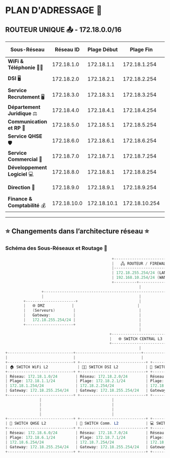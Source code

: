 # PLAN D'ADRESSAGE 📑

## ROUTEUR UNIQUE 📤 - **172.18.0.0/16**

| **Sous-Réseau**               | **Réseau ID**    | **Plage Début**      | **Plage Fin**       | **Broadcast**      | **CIDR**  | **Utilisateurs** | **Adresses disponibles** | **Gateway**     |
|--------------------------------|------------------|----------------------|---------------------|--------------------|-----------|------------------|---------------------------|-----------------|
| **WiFi & Téléphonie** 📶📞     | 172.18.1.0       | 172.18.1.1           | 172.18.1.254        | 172.18.1.255       | /24       |       ???      | 254 adresses             | 172.18.255.254     |
| **DSI** 🖥️                     | 172.18.2.0       | 172.18.2.1           | 172.18.2.254        | 172.18.2.255       | /24       | 12 👨‍🏫            | 254 adresses             | 172.18.255.254     |
| **Service Recrutement** 🖥️     | 172.18.3.0       | 172.18.3.1           | 172.18.3.254        | 172.18.3.255       | /24       | 3 👨‍🏫             | 254 adresses             | 172.18.255.254     |
| **Département Juridique** ⚖️   | 172.18.4.0       | 172.18.4.1          | 172.18.4.254        | 172.18.4.255        | /24       | 10 👨‍🏫            | 254 adresses             | 172.18.255.254     |
| **Communication et RP** 📰     | 172.18.5.0       | 172.18.5.1           | 172.18.5.254        | 172.18.5.255       | /24       | 18 👨‍🏫             | 254 adresses             | 172.18.255.254     |
| **Service QHSE** 🛡️            | 172.18.6.0       | 172.18.6.1            | 172.18.6.254        | 172.18.6.255       | /24       | 4 👨‍🏫              | 254 adresses            | 172.18.255.254      |
| **Service Commercial** 💼      | 172.18.7.0       | 172.18.7.1           | 172.18.7.254        | 172.18.7.255       | /24       | 15 👨‍🏫             | 254 adresses             | 172.18.255.254      |
| **Développement Logiciel** 💻  | 172.18.8.0       | 172.18.8.1           | 172.18.8.254        | 172.18.8.255       | /24       | 94 👨‍🏫             | 254 adresses             | 172.18.255.254      |
| **Direction** 🏢               | 172.18.9.0       | 172.18.9.1           | 172.18.9.254        | 172.18.9.255       | /24       | 3 👨‍🏫             | 254 adresses             | 172.18.255.254      |
| **Finance & Comptabilité** 💰  | 172.18.10.0      | 172.18.10.1          | 172.18.10.254       | 172.18.10.255      | /24       | 8 👨‍🏫             | 254 adresses             | 172.18.255.254      |

---

## ⭐ Changements dans l’architecture réseau ⭐

### Schéma des Sous-Réseaux et Routage 📑

```java
                                               +---------------------------+
                                               |   🖧 ROUTEUR / FIREWALL   |
                                               |---------------------------|
                                               | 172.18.255.254/24 (LAN)   |
                                               | 192.168.10.254/24 (WAN)   |
                                               +----------+----------------+
                                                           |
                +---------------------------------------------------------+---------------------------+
                |                                          |                                          |               
        +----------------------+                           |                             +------------------------+
        |   🌐 DMZ            |                            |                             |    🌍 INTERNET        |
        |   (Serveurs)        |                            |                             |   (Vaste Internet)     |
        |   Gateway:          |                            |                             |   Gateway:             |
        |   172.18.255.254/24 |                            |                             |   192.168.10.254/24    |
        +---------------------+                            |                             +------------------------+
                                                           |
                                              +-------------------------+
                                              |   🌐 SWITCH CENTRAL L3  |
                                              +-------------------------+
                                                           |
+-----------------------------+-----------------------------+-----------------------------+-----------------------------+-----------------------------+
|                             |                             |                             |                             |                             |
+-----------------------------+ +-----------------------------+ +-----------------------------+ +-----------------------------+ +-----------------------------+
| 🏠 SWITCH WiFi L2             | 🧑‍💻 SWITCH DSI L2            | 🔄 SWITCH Recrut. L2           | ⚖️ SWITCH Juridiq. L2          | 🌍 SWITCH Publics L2    |
+-----------------------------+ +-----------------------------+ +-----------------------------+ +-----------------------------+ +-----------------------------+
| Réseau: 172.18.1.0/24        | Réseau: 172.18.2.0/24        | Réseau: 172.18.3.0/24        | Réseau: 172.18.4.0/24        | Réseau: 172.18.5.0/24           |
| Plage: 172.18.1.1/24         | Plage: 172.18.2.1/24         | Plage: 172.18.3.1/24         | Plage: 172.18.4.1/24         | Plage: 172.18.5.1/24            |
| 172.18.1.254/24              | 172.18.2.254/24              | 172.18.3.254/24              | 172.18.4.254/24              | 172.18.5.254/24                 |
| Gateway: 172.18.255.254/24   | Gateway: 172.18.255.254/24   | Gateway: 172.18.255.254/24   | Gateway: 172.18.255.254/24   | Gateway: 172.18.255.254/24      |
+-----------------------------+ +-----------------------------+ +-----------------------------+ +-----------------------------+ +-----------------------------+
               |                               |                               |                               |                               |
               |                               |                               |                               |                               |        
               |                               |                               |                               |                               |
               |                               |                               |                               |                               |
+-----------------------------+ +-----------------------------+ +-----------------------------+ +-----------------------------+ +-----------------------------+
| 🏢 SWITCH QHSE L2             | 💼 SWITCH Comm. L2            | 💻 SWITCH Logiciel L2         | 🏢 SWITCH Dir. L2             | 💰 SWITCH Fin. L2         |
+-----------------------------+ +-----------------------------+ +-----------------------------+ +-----------------------------+ +-----------------------------+
| Réseau: 172.18.6.0/24        | Réseau: 172.18.7.0/24        | Réseau: 172.18.8.0/24        | Réseau: 172.18.9.0/24        | Réseau: 172.18.10.0/24          |
| Plage: 172.18.6.1/24         | Plage: 172.18.7.1/24         | Plage: 172.18.8.1/24         | Plage: 172.18.9.1/24         | Plage: 172.18.10.1/24           |
| 172.18.6.254/24              | 172.18.7.254/24              | 172.18.8.254/24              | 172.18.9.254/24              | 172.18.10.254/24                |
| Gateway: 172.18.255.254/24   | Gateway: 172.18.255.254/24   | Gateway: 172.18.255.254/24   | Gateway: 172.18.255.254/24   | Gateway: 172.18.255.254/24      |
+-----------------------------+ +-----------------------------+ +-----------------------------+ +-----------------------------+ +-----------------------------+



